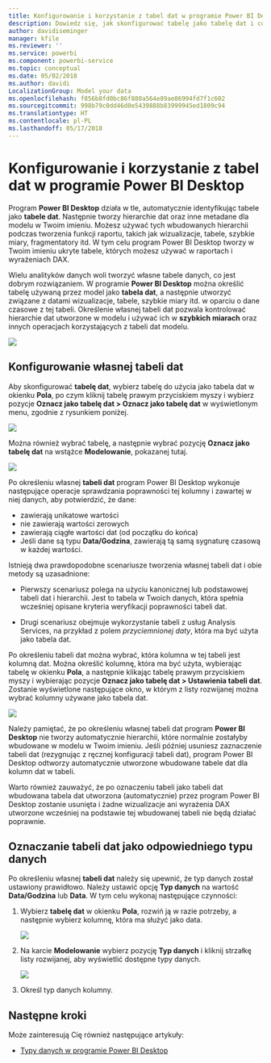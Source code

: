 ```yaml
---
title: Konfigurowanie i korzystanie z tabel dat w programie Power BI Desktop
description: Dowiedz się, jak skonfigurować tabelę jako tabelę dat i co to oznacza w programie Power BI Desktop
author: davidiseminger
manager: kfile
ms.reviewer: ''
ms.service: powerbi
ms.component: powerbi-service
ms.topic: conceptual
ms.date: 05/02/2018
ms.author: davidi
LocalizationGroup: Model your data
ms.openlocfilehash: f856b8fd0bc86f880a564e89ae86994fd7f1c602
ms.sourcegitcommit: 998b79c0dd46d0e5439888b83999945ed1809c94
ms.translationtype: HT
ms.contentlocale: pl-PL
ms.lasthandoff: 05/17/2018
---
```

# <a name="set-and-use-date-tables-in-power-bi-desktop"></a>Konfigurowanie i korzystanie z tabel dat w programie Power BI Desktop

Program **Power BI Desktop** działa w tle, automatycznie identyfikując tabele jako **tabele dat**. Następnie tworzy hierarchie dat oraz inne metadane dla modelu w Twoim imieniu. Możesz używać tych wbudowanych hierarchii podczas tworzenia funkcji raportu, takich jak wizualizacje, tabele, szybkie miary, fragmentatory itd. W tym celu program Power BI Desktop tworzy w Twoim imieniu ukryte tabele, których możesz używać w raportach i wyrażeniach DAX.

Wielu analityków danych woli tworzyć własne tabele danych, co jest dobrym rozwiązaniem. W programie **Power BI Desktop** można określić tabelę używaną przez model jako **tabela dat**, a następnie utworzyć związane z datami wizualizacje, tabele, szybkie miary itd. w oparciu o dane czasowe z tej tabeli. Określenie własnej tabeli dat pozwala kontrolować hierarchie dat utworzone w modelu i używać ich w **szybkich miarach** oraz innych operacjach korzystających z tabeli dat modelu. 

![](media/desktop-date-tables/date-tables_01.png)

## <a name="setting-your-own-date-table"></a>Konfigurowanie własnej tabeli dat

Aby skonfigurować **tabelę dat**, wybierz tabelę do użycia jako tabela dat w okienku **Pola**, po czym kliknij tabelę prawym przyciskiem myszy i wybierz pozycje **Oznacz jako tabelę dat > Oznacz jako tabelę dat** w wyświetlonym menu, zgodnie z rysunkiem poniżej.

![](media/desktop-date-tables/date-tables_02.png)

Można również wybrać tabelę, a następnie wybrać pozycję **Oznacz jako tabelę dat** na wstążce **Modelowanie**, pokazanej tutaj.

![](media/desktop-date-tables/date-tables_02b.png)

Po określeniu własnej **tabeli dat** program Power BI Desktop wykonuje następujące operacje sprawdzania poprawności tej kolumny i zawartej w niej danych, aby potwierdzić, że dane:

* zawierają unikatowe wartości
* nie zawierają wartości zerowych
* zawierają ciągłe wartości dat (od początku do końca)
* Jeśli dane są typu **Data/Godzina**, zawierają tą samą sygnaturę czasową w każdej wartości.

Istnieją dwa prawdopodobne scenariusze tworzenia własnej tabeli dat i obie metody są uzasadnione:

* Pierwszy scenariusz polega na użyciu kanonicznej lub podstawowej tabeli dat i hierarchii. Jest to tabela w Twoich danych, która spełnia wcześniej opisane kryteria weryfikacji poprawności tabeli dat. 

* Drugi scenariusz obejmuje wykorzystanie tabeli z usług Analysis Services, na przykład z polem *przyciemnionej daty*, która ma być użyta jako tabela dat. 

Po określeniu tabeli dat można wybrać, która kolumna w tej tabeli jest kolumną dat. Można określić kolumnę, która ma być użyta, wybierając tabelę w okienku **Pola**, a następnie klikając tabelę prawym przyciskiem myszy i wybierając pozycje **Oznacz jako tabelę dat > Ustawienia tabeli dat**. Zostanie wyświetlone następujące okno, w którym z listy rozwijanej można wybrać kolumny używane jako tabela dat.

![](media/desktop-date-tables/date-tables_03.png)

Należy pamiętać, że po określeniu własnej tabeli dat program **Power BI Desktop** nie tworzy automatycznie hierarchii, które normalnie zostałyby wbudowane w modelu w Twoim imieniu. Jeśli później usuniesz zaznaczenie tabeli dat (rezygnując z ręcznej konfiguracji tabeli dat), program Power BI Desktop odtworzy automatycznie utworzone wbudowane tabele dat dla kolumn dat w tabeli.

Warto również zauważyć, że po oznaczeniu tabeli jako tabeli dat wbudowana tabela dat utworzona (automatycznie) przez program Power BI Desktop zostanie usunięta i żadne wizualizacje ani wyrażenia DAX utworzone wcześniej na podstawie tej wbudowanej tabeli nie będą działać poprawnie. 

## <a name="marking-your-date-table-as-the-appropriate-data-type"></a>Oznaczanie tabeli dat jako odpowiedniego typu danych

Po określeniu własnej **tabeli dat** należy się upewnić, że typ danych został ustawiony prawidłowo. Należy ustawić opcję **Typ danych** na wartość **Data/Godzina** lub **Data**. W tym celu wykonaj następujące czynności:

1. Wybierz **tabelę dat** w okienku **Pola**, rozwiń ją w razie potrzeby, a następnie wybierz kolumnę, która ma służyć jako data.
   
    ![](media/desktop-date-tables/date-tables_04.png) 

2. Na karcie **Modelowanie** wybierz pozycję **Typ danych** i kliknij strzałkę listy rozwijanej, aby wyświetlić dostępne typy danych.

    ![](media/desktop-date-tables/date-tables_05.png)

3. Określ typ danych kolumny. 


## <a name="next-steps"></a>Następne kroki

Może zainteresują Cię również następujące artykuły:

* [Typy danych w programie Power BI Desktop](desktop-data-types.md)

 
